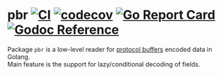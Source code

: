 # pbr [![CI](https://github.com/pchchv/pbr/workflows/CI/badge.svg)](https://github.com/pchchv/pbr/actions?query=workflow%3ACI+event%3Apush) [![codecov](https://codecov.io/gh/pchchv/pbr/branch/master/graph/badge.svg?token=NuuTjLVpKW)](https://codecov.io/gh/pchchv/pbr) [![Go Report Card](http://goreportcard.com/badge/github.com/pchchv/pbr)](https://goreportcard.com/report/github.com/pchchv/pbr) [![Godoc Reference](https://pkg.go.dev/badge/github.com/pchchv/pbr)](https://pkg.go.dev/github.com/pchchv/pbr)

Package `pbr` is a low-level reader for [protocol buffers](https://developers.google.com/protocol-buffers) encoded data in Golang.  
Main feature is the support for lazy/conditional decoding of fields.